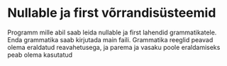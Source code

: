 # Nullable ja first võrrandisüsteemid
Programm mille abil saab leida nullable ja first lahendid grammatikatele. Enda grammatika saab kirjutada main faili.
Grammatika reeglid peavad olema eraldatud reavahetusega, ja parema ja vasaku poole eraldamiseks peab olema kasutatud
